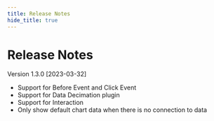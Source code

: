 ```yaml
---
title: Release Notes
hide_title: true
---
```

# Release Notes

Version 1.3.0 [2023-03-32]
* Support for Before Event and Click Event
* Support for Data Decimation plugin
* Support for Interaction
* Only show default chart data when there is no connection to data